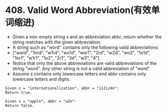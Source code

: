 # 408. Valid Word Abbreviation(有效单词缩进)
* Given a non-empty string s and an abbreviation abbr, return whether the string matches with the given abbreviation.
* A string such as "word" contains only the following valid abbreviations:
* ["word", "1ord", "w1rd", "wo1d", "wor1", "2rd", "w2d", "wo2", "1o1d", "1or1", "w1r1", "1o2", "2r1", "3d", "w3", "4"]
* Notice that only the above abbreviations are valid abbreviations of the string "word". Any other string is not a valid abbreviation of "word".
* Assume s contains only lowercase letters and abbr contains only lowercase letters and digits.
```text
Given s = "internationalization", abbr = "i12iz4n":
Return true.

Given s = "apple", abbr = "a2e":
Return false.
```
